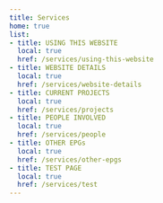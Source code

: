 ```yaml
---
title: Services
home: true
list:
- title: USING THIS WEBSITE
  local: true
  href: /services/using-this-website
- title: WEBSITE DETAILS
  local: true
  href: /services/website-details
- title: CURRENT PROJECTS
  local: true
  href: /services/projects
- title: PEOPLE INVOLVED
  local: true
  href: /services/people
- title: OTHER EPGs
  local: true
  href: /services/other-epgs
- title: TEST PAGE
  local: true
  href: /services/test
---
```

